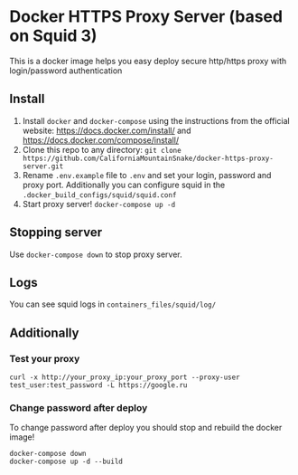 # Docker HTTPS Proxy Server (based on Squid 3)
This is a docker image helps you easy deploy secure http/https proxy with login/password authentication

## Install
1. Install ```docker``` and ```docker-compose``` using the instructions from the official website: https://docs.docker.com/install/ and https://docs.docker.com/compose/install/
2. Clone this repo to any directory: ```git clone https://github.com/CaliforniaMountainSnake/docker-https-proxy-server.git```
3. Rename ```.env.example``` file to ```.env``` and set your login, password and proxy port. Additionally you can configure squid in the ```.docker_build_configs/squid/squid.conf```
4. Start proxy server! ```docker-compose up -d```

## Stopping server
Use ```docker-compose down``` to stop proxy server.

## Logs
You can see squid logs in ```containers_files/squid/log/```

## Additionally
### Test your proxy
```curl -x http://your_proxy_ip:your_proxy_port --proxy-user test_user:test_password -L https://google.ru```

### Change password after deploy
To change password after deploy you should stop and rebuild the docker image!
```
docker-compose down
docker-compose up -d --build
```
